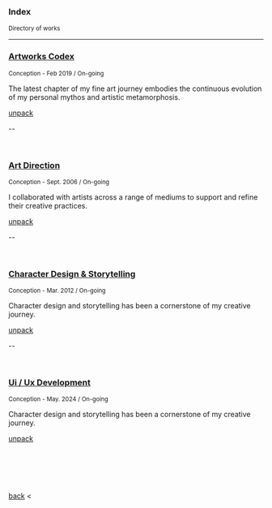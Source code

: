 

<br>
<br>
<br>
<br>

### Index
<small>Directory of works</small>

---

### [Artworks Codex](./artworks-codex.md)

<small> Conception - Feb 2019 / On-going</small>

The latest chapter of my fine art journey embodies the continuous evolution of my personal mythos and artistic metamorphosis. 

[unpack](./artworks-codex.md)

--

<br>

### [Art Direction](./art-direction.md)

<small>Conception - Sept. 2006 / On-going</small>

I collaborated with artists across a range of mediums to support and refine their creative practices. 

[unpack](./art-direction.md)

--

<br>

### [Character Design & Storytelling](./character-design-&-storytelling.md)

<small>Conception - Mar. 2012 / On-going</small>

Character design and storytelling has been a cornerstone of my creative journey. 

[unpack](./character-design-&-storytelling.md)

--

<br>

### [Ui / Ux Development](./character-design-&-storytelling.md)

<small>Conception - May. 2024 / On-going</small>

Character design and storytelling has been a cornerstone of my creative journey. 

[unpack](./character-design-&-storytelling.md)

<br>
<br>
<br>
<br>

[back](./portfolio-introduction) <
